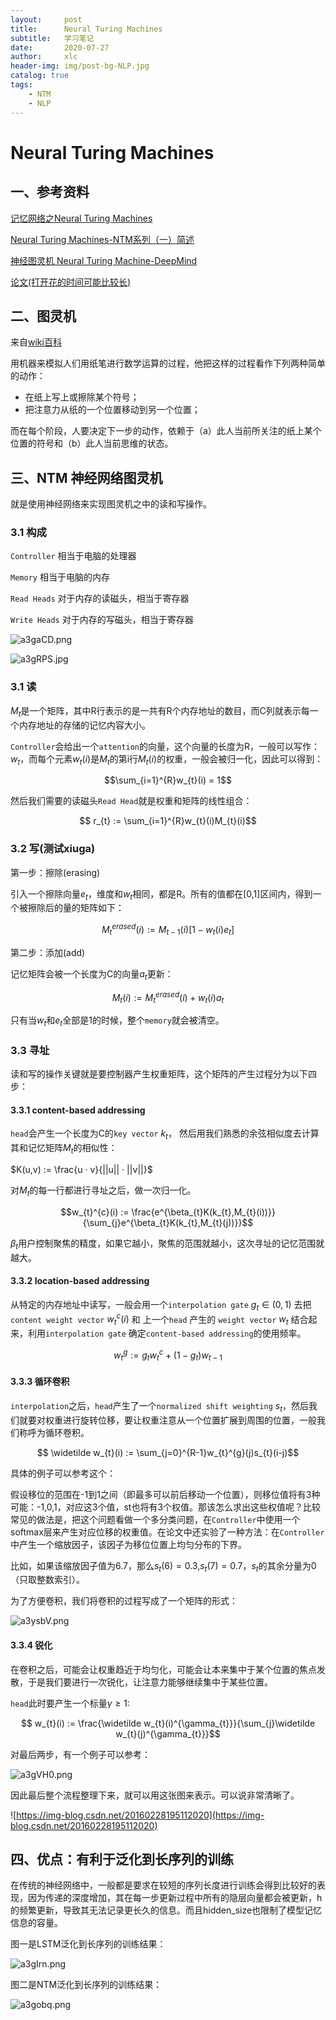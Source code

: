 ```yaml
---
layout:     post
title:      Neural Turing Machines
subtitle:   学习笔记
date:       2020-07-27
author:     xlc
header-img: img/post-bg-NLP.jpg
catalog: true
tags:
    - NTM
    - NLP
---
```


# Neural Turing Machines

## 一、参考资料

[记忆网络之Neural Turing Machines](https://zhuanlan.zhihu.com/p/30383994)

[Neural Turing Machines-NTM系列（一）简述](https://blog.csdn.net/rtygbwwwerr/article/details/50548311)

[神经图灵机 Neural Turing Machine-DeepMind](https://www.jianshu.com/p/94dabe29a43b)

[论文(打开花的时间可能比较长)](http://arxiv.org/abs/1410.5401)

## 二、图灵机

来自[wiki百科](https://zh.wikipedia.org/wiki/%E5%9B%BE%E7%81%B5%E6%9C%BA)

用机器来模拟人们用纸笔进行数学运算的过程，他把这样的过程看作下列两种简单的动作：

* 在纸上写上或擦除某个符号；
* 把注意力从纸的一个位置移动到另一个位置；

而在每个阶段，人要决定下一步的动作，依赖于（a）此人当前所关注的纸上某个位置的符号和（b）此人当前思维的状态。

## 三、NTM 神经网络图灵机

就是使用神经网络来实现图灵机之中的读和写操作。

### 3.1 构成

`Controller` 相当于电脑的处理器

`Memory` 相当于电脑的内存

`Read Heads` 对于内存的读磁头，相当于寄存器

`Write Heads` 对于内存的写磁头，相当于寄存器

![a3gaCD.png](https://s1.ax1x.com/2020/08/01/a3gaCD.png)

![a3gRPS.jpg](https://s1.ax1x.com/2020/08/01/a3gRPS.jpg)

### 3.1 读

$M_{t}$是一个矩阵，其中R行表示的是一共有R个内存地址的数目，而C列就表示每一个内存地址的存储的记忆内容大小。

`Controller`会给出一个`attention`的向量，这个向量的长度为R，一般可以写作：$w_{t}$，而每个元素$w_{t}(i)$是$M_{t}$的第i行$M_{t}(i)$的权重，一般会被归一化，因此可以得到：

$$\sum_{i=1}^{R}w_{t}(i) = 1$$

然后我们需要的读磁头`Read Head`就是权重和矩阵的线性组合：

$$ r_{t} := \sum_{i=1}^{R}w_{t}(i)M_{t}(i)$$

### 3.2 写(测试xiuga)

第一步：擦除(erasing)

引入一个擦除向量$e_{t}$，维度和$w_{t}$相同，都是R。所有的值都在[0,1]区间内，得到一个被擦除后的量的矩阵如下：

$$M_{t}^{erased}(i):= M_{t-1}(i)[1-w_{t}(i)e_{t}]$$


第二步：添加(add)

记忆矩阵会被一个长度为C的向量$a_{t}$更新：

$$ M_{t}(i):= M_{t}^{erased}(i) + w_{t}(i)a_{t}$$


只有当$w_{t}$和$e_{t}$全部是1的时候，整个`memory`就会被清空。

### 3.3 寻址

读和写的操作关键就是要控制器产生权重矩阵，这个矩阵的产生过程分为以下四步：

#### 3.3.1 content-based addressing

`head`会产生一个长度为C的`key vector` $k_{t}$， 然后用我们熟悉的余弦相似度去计算其和记忆矩阵$M_{t}$的相似性：

$K(u,v) := \frac{u · v}{||u|| · ||v||}$

对$M_{t}$的每一行都进行寻址之后，做一次归一化。

$$w_{t}^{c}(i) := \frac{e^{\beta_{t}K(k_{t},M_{t}(i))}}{\sum_{j}e^{\beta_{t}K(k_{t},M_{t}(j))}}$$

$\beta_{t}$用户控制聚焦的精度，如果它越小，聚焦的范围就越小，这次寻址的记忆范围就越大。

#### 3.3.2 location-based addressing

从特定的内存地址中读写，一般会用一个`interpolation gate` $g_{t} \in (0,1)$ 去把`content weight vector` $w_{t}^{c}(i)$ 和 上一个`head` 产生的 `weight vector` $w_{t}$ 结合起来，利用`interpolation gate` 确定`content-based addressing`的使用频率。

$$w_{t}^{g} := g_{t}w_{t}^{c} + (1 - g_{t})w_{t-1}$$

#### 3.3.3 循环卷积

`interpolation`之后，`head`产生了一个`normalized shift weighting` $s_{t}$，然后我们就要对权重进行旋转位移，要让权重注意从一个位置扩展到周围的位置，一般我们称呼为循环卷积。

$$ \widetilde w_{t}(i) := \sum_{j=0}^{R-1}w_{t}^{g}(j)s_{t}(i-j)$$

具体的例子可以参考这个：

假设移位的范围在-1到1之间（即最多可以前后移动一个位置），则移位值将有3种可能：-1,0,1，对应这3个值，st也将有3个权值。那该怎么求出这些权值呢？比较常见的做法是，把这个问题看做一个多分类问题，在`Controller`中使用一个softmax层来产生对应位移的权重值。在论文中还实验了一种方法：在`Controller`中产生一个缩放因子，该因子为移位位置上均匀分布的下界。

比如，如果该缩放因子值为6.7，那么$s_{t}(6)=0.3$,$s_{t}(7)=0.7$，$s_{t}$的其余分量为0（只取整数索引）。

为了方便卷积，我们将卷积的过程写成了一个矩阵的形式：

![a3ysbV.png](https://s1.ax1x.com/2020/08/01/a3ysbV.png)

#### 3.3.4 锐化

在卷积之后，可能会让权重趋近于均匀化，可能会让本来集中于某个位置的焦点发散，于是我们要进行一次锐化，让注意力能够继续集中于某些位置。

`head`此时要产生一个标量$\gamma \ge 1$:

$$ w_{t}(i) := \frac{\widetilde w_{t}(i)^{\gamma_{t}}}{\sum_{j}\widetilde w_{t}(j)^{\gamma_{t}}}$$

对最后两步，有一个例子可以参考：

![a3gVH0.png](https://s1.ax1x.com/2020/08/01/a3gVH0.png)

因此最后整个流程整理下来，就可以用这张图来表示。可以说非常清晰了。

![https://img-blog.csdn.net/20160228195112020](https://img-blog.csdn.net/20160228195112020)

## 四、优点：有利于泛化到长序列的训练

在传统的神经网络中，一般都是要求在较短的序列长度进行训练会得到比较好的表现，因为传递的深度增加，其在每一步更新过程中所有的隐层向量都会被更新，h的频繁更新，导致其无法记录更长久的信息。而且hidden_size也限制了模型记忆信息的容量。

图一是LSTM泛化到长序列的训练结果：

![a3gIrn.png](https://s1.ax1x.com/2020/08/01/a3gIrn.png)

图二是NTM泛化到长序列的训练结果：

![a3gobq.png](https://s1.ax1x.com/2020/08/01/a3gobq.png)
